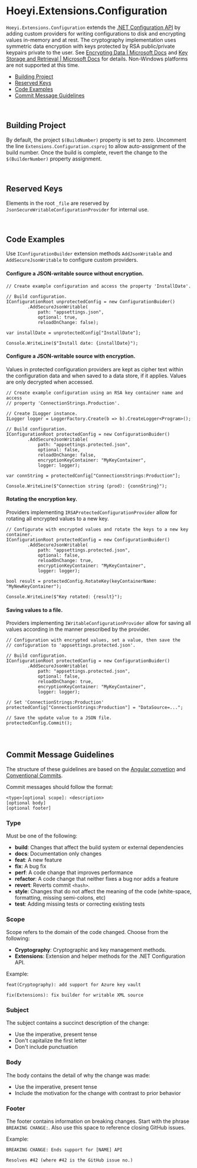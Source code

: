 # Hoeyi.Extensions.Configuration #
`Hoeyi.Extensions.Configuration` extends the [.NET Configuration API](https://docs.microsoft.com/en-us/dotnet/core/extensions/configuration) by adding custom providers for writing configurations to disk and encrypting values in-memory and at rest. The cryptography implementation uses symmetric data encryption with keys protected by RSA public/private keypairs private to the user. See [Encrypting Data | Microsoft Docs](https://docs.microsoft.com/en-us/dotnet/standard/security/encrypting-data) and [Key Storage and Retrieval | Microsoft Docs](https://docs.microsoft.com/en-us/windows/win32/seccng/key-storage-and-retrieval#key-directories-and-files) for details. Non-Windows platforms are not supported at this time.

* [Building Project](#building-project)
* [Reserved Keys](#reserved-keys)
* [Code Examples](#code-examples)
* [Commit Message Guidelines](#commit-message-guidelines)

<br/>

## Building Project ##
By default, the project `$(BuildNumber)` property is set to zero. Uncomment the line `Extensions.Configuration.csproj` to allow auto-assignment of the build number. Once the build is complete, revert the change to the `$(BuilderNumber)` property assignment.

<br/>

## Reserved Keys ##
Elements in the root `_file` are reserved by `JsonSecureWritableConfigurationProvider` for internal use.

<br/>

## Code Examples ##
Use `IConfigurationBuilder` extension methods `AddJsonWritable` and `AddSecureJsonWritable` to configure custom providers.

#### Configure a JSON-writable source without encryption.
```CSharp
// Create example configuration and access the property 'InstallDate'.

// Build configuration.
IConfigurationRoot unprotectedConfig = new ConfigurationBuider()
        .AddSecureJsonWritable(
            path: "appsettings.json",
            optional: true,
            reloadOnChange: false);

var installDate = unprotectedConfig["InstallDate"];

Console.WriteLine($"Install date: {installDate}");
```
####

#### Configure a JSON-writable source with encryption. 
Values in protected configuration providers are kept as cipher text within the configuration data and when saved to a data store, if it applies. Values are only decrypted when accessed.

```CSharp
// Create example configuration using an RSA key container name and access 
// property 'ConnectionStrings.Production'.

// Create ILogger instance.
ILogger logger = LoggerFactory.Create(b => b).CreateLogger<Program>();

// Build configuration.
IConfigurationRoot protectedConfig = new ConfigurationBuider()
        .AddSecureJsonWritable(
            path: "appsettings.protected.json",
            optional: false,
            reloadOnChange: false,
            encryptionKeyContainer: "MyKeyContainer",
            logger: logger); 

var connString = protectedConfig["ConnectionsStrings:Production"];

Console.WriteLine($"Connection string (prod): {connString}");
```
####

#### Rotating the encryption key.
Providers implementing `IRSAProtectedConfigurationProvider` allow for rotating all encrypted values to a new key.

```CSharp
// Configurate with encrypted values and rotate the keys to a new key container.
IConfigurationRoot protectedConfig = new ConfigurationBuider()
        .AddSecureJsonWritable(
            path: "appsettings.protected.json",
            optional: false,
            reloadOnChange: true,
            encryptionKeyContainer: "MyKeyContainer",
            logger: logger); 

bool result = protectedConfig.RotateKey(keyContainerName: "MyNewKeyContainer");

Console.WriteLine($"Key rotated: {result}");
```
####

#### Saving values to a file.
Providers implementing `IWritableConfigurationProvider` allow for saving all values according in the manner prescribed by the provider.

```CSharp
// Configuration with encrypted values, set a value, then save the 
// configuration to 'appsettings.protected.json'.

// Build configuration.
IConfigurationRoot protectedConfig = new ConfigurationBuider()
        .AddSecureJsonWritable(
            path: "appsettings.protected.json",
            optional: false,
            reloadOnChange: true,
            encryptionKeyContainer: "MyKeyContainer",
            logger: logger);

// Set 'ConnectionStrings:Production'
protectedConfig["ConnectionStrings:Production"] = "DataSource=...";

// Save the update value to a JSON file.
protectedConfig.Commit();
```
####

<br/>

## Commit Message Guidelines ##

The structure of these guidelines are based on the [Angular convetion](
https://github.com/angular/angular/blob/22b96b9/CONTRIBUTING.md#commit) and 
[Conventional Commits](https://www.conventionalcommits.org/en/v1.0.0-beta.2/).

Commit messages should follow the format:
```
<type>[optional scope]: <description>
[optional body]
[optional footer]
```

### Type ###
Must be one of the following:

* **build**: Changes that affect the build system or external dependencies
* **docs**: Documentation only changes
* **feat**: A new feature
* **fix**: A bug fix
* **perf**: A code change that improves performance
* **refactor**: A code change that neither fixes a bug nor adds a feature
* **revert**: Reverts commit `<hash>`.
* **style**: Changes that do not affect the meaning of the code 
(white-space, formatting, missing semi-colons, etc)
* **test**: Adding missing tests or correcting existing tests

### Scope ###
Scope refers to the domain of the code changed. Choose from the following:
* **Cryptography**: Cryptographic and key management methods.
* **Extensions**: Extension and helper methods for the .NET Configuration API.

Example: 
```
feat(Cryptography): add support for Azure key vault

fix(Extensions): fix builder for writable XML source
```

### Subject ###
The subject contains a succinct description of the change:

* Use the imperative, present tense
* Don't capitalize the first letter
* Don't include punctuation

### Body ###
The body contains the detail of why the change was made:
* Use the imperative, present tense
* Include the motivation for the change with contrast to prior behavior

### Footer ###
The footer contains information on breaking changes. Start with the phrase 
`BREAKING CHANGE:`. Also use this space to reference closing GitHub issues. 

Example:
```
BREAKING CHANGE: Ends support for [NAME] API

Resolves #42 (where #42 is the GitHub issue no.)
```

